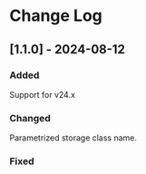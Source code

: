
# Change Log



## [1.1.0] - 2024-08-12

### Added

Support for v24.x

### Changed

Parametrized storage class name.

### Fixed



